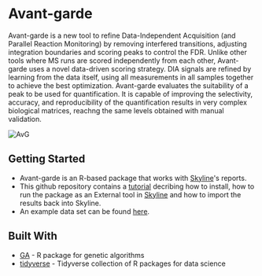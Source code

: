 # Avant-garde

Avant-garde is a new tool to refine Data-Independent Acquisition (and Parallel Reaction Monitoring) by removing interfered transitions, adjusting integration boundaries and scoring peaks to control the FDR. Unlike other tools where MS runs are scored independently from each other, Avant-garde uses a novel data-driven scoring strategy. DIA signals are refined by learning from the data itself, using all measurements in all samples together to achieve the best optimization. Avant-garde evaluates the suitability of a peak to be used for quantification. It is capable of improving the selectivity, accuracy, and reproducibility of the quantification results in very complex biological matrices, reachng the same levels obtained with manual validation.


![AvG](http://drive.google.com/uc?export=view&id=1QOqZKxeFiQYlkPiX-07a4BMpROpuSmyh)

## Getting Started

* Avant-garde is an R-based package that works with [Skyline](https://skyline.ms/project/home/software/Skyline/begin.view)'s reports.
* This github repository contains a [tutorial](HowToRunAvG_20190125.pdf) decribing how to install, how to run the package as an External tool in [Skyline](https://skyline.ms/project/home/software/Skyline/begin.view) and how to import the results back into Skyline.
* An example data set can be found [here](https://drive.google.com/open?id=1JVoak2CY0lFZ61RWP-PfUk1vCJh5pHxS).



## Built With

* [GA](https://cran.r-project.org/web/packages/GA/index.html) - R package for genetic algorithms
* [tidyverse](https://cran.r-project.org/web/packages/tidyverse/index.html) - Tidyverse collection of R packages for data science



